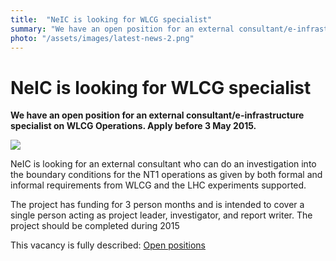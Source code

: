 ```yaml
---
title:  "NeIC is looking for WLCG specialist" 
summary: "We have an open position for an external consultant/e-infrastructure specialist on WLCG Operations. Apply before 3 May 2015."
photo: "/assets/images/latest-news-2.png"
---
```


NeIC is looking for WLCG specialist
===================================

**We have an open position for an external consultant/e-infrastructure specialist on WLCG Operations. Apply before 3 May 2015.**

<a href="{% include baseurl %}/assets/images/news/gerd-maswan.jpeg"> <img class="smallpic" src="{% include baseurl %}/assets/images/news/gerd-maswan-mini.jpeg"> </a>

NeIC is looking for an external consultant who can do an investigation into the boundary conditions for the NT1 operations as given by both formal and informal requirements from WLCG and the LHC experiments supported.

The project has funding for 3 person months and is intended to cover a single person acting as project leader, investigator, and report writer. The project should be completed during 2015

This vacancy is fully described: [Open positions](/about/positions "wikilink")
